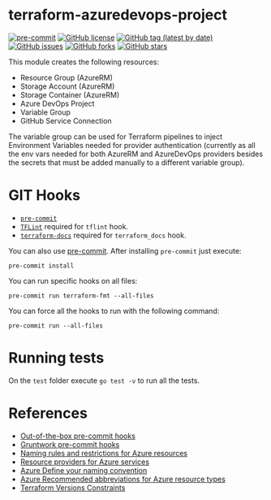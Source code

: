 # terraform-azuredevops-project

[![pre-commit](https://img.shields.io/badge/pre--commit-enabled-brightgreen?logo=pre-commit&logoColor=white)](https://github.com/pre-commit/pre-commit)
[![GitHub license](https://img.shields.io/github/license/bcochofel/terraform-azurerm-modules.svg)](https://github.com/bcochofel/terraform-azurerm-modules/blob/master/LICENSE)
[![GitHub tag (latest by date)](https://img.shields.io/github/v/tag/bcochofel/terraform-azurerm-modules)](https://github.com/bcochofel/terraform-azurerm-modules/tags)
[![GitHub issues](https://img.shields.io/github/issues/bcochofel/terraform-azurerm-modules.svg)](https://github.com/bcochofel/terraform-azurerm-modules/issues/)
[![GitHub forks](https://img.shields.io/github/forks/bcochofel/terraform-azurerm-modules.svg?style=social&label=Fork&maxAge=2592000)](https://github.com/bcochofel/terraform-azurerm-modules/network/)
[![GitHub stars](https://img.shields.io/github/stars/bcochofel/terraform-azurerm-modules.svg?style=social&label=Star&maxAge=2592000)](https://github.com/bcochofel/terraform-azurerm-modules/stargazers/)

This module creates the following resources:
* Resource Group (AzureRM)
* Storage Account (AzureRM)
* Storage Container (AzureRM)
* Azure DevOps Project
* Variable Group
* GitHub Service Connection

The variable group can be used for Terraform pipelines to inject Environment Variables needed for
provider authentication (currently as all the env vars needed for both AzureRM and AzureDevOps providers besides
the secrets that must be added manually to a different variable group).

# GIT Hooks

* [`pre-commit`](https://pre-commit.com/#install)
* [`TFLint`](https://github.com/terraform-linters/tflint) required for `tflint` hook.
* [`terraform-docs`](https://github.com/terraform-docs/terraform-docs) required for `terraform_docs` hook.

You can also use [pre-commit](https://pre-commit.com/#install). After installing
`pre-commit` just execute:

```ShellSession
pre-commit install
```

You can run specific hooks on all files:

```ShellSession
pre-commit run terraform-fmt --all-files
```

You can force all the hooks to run with the following command:

```ShellSession
pre-commit run --all-files
```

# Running tests

On the `test` folder execute `go test -v` to run all the tests.

<!-- BEGINNING OF PRE-COMMIT-TERRAFORM DOCS HOOK -->

<!-- END OF PRE-COMMIT-TERRAFORM DOCS HOOK -->

# References

* [Out-of-the-box pre-commit hooks](https://github.com/pre-commit/pre-commit-hooks)
* [Gruntwork pre-commit hooks](https://github.com/gruntwork-io/pre-commit)
* [Naming rules and restrictions for Azure resources](https://docs.microsoft.com/en-us/azure/azure-resource-manager/management/resource-name-rules#microsoftnetwork)
* [Resource providers for Azure services](https://docs.microsoft.com/en-us/azure/azure-resource-manager/management/azure-services-resource-providers)
* [Azure Define your naming convention](https://docs.microsoft.com/en-us/azure/cloud-adoption-framework/ready/azure-best-practices/resource-naming)
* [Azure Recommended abbreviations for Azure resource types](https://docs.microsoft.com/en-us/azure/cloud-adoption-framework/ready/azure-best-practices/resource-abbreviations)
* [Terraform Versions Constraints](https://www.terraform.io/docs/configuration/version-constraints.html)

